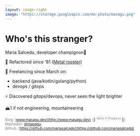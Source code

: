 ```yaml
---
layout: image-right
image: "https://storage.googleapis.com/me-photo/masagu.png"
---
```


# Who's this stranger?

Maria Salcedo, developer champignon🍄

🐔 Refactored since '81 ([Metal rooster](https://en.wikipedia.org/wiki/Rooster_(zodiac)))

💪 Freelancing since March on: 
- backend (java/kotlin/golang/python) 
- devops / gitops

⚡️ Discovered gitops/devops, never seen the light brighter

🏔️1 if not engineering, mountaineering

 <div class="absolute bottom-5 left-30px" style="color:gray;">

<sup> Blog: [www.masagu.dev](http://www.masagu.dev) (🚧 <sup> _Work In Progress_ </sup> 🚧) </sup>\
<sup> Mastodon: [@masagu](https://mastodon.green/@masagu) </sup>\
<sup> Github: [https://github.com/mariasalcedo](https://github.com/mariasalcedo) </sup>

</div>
